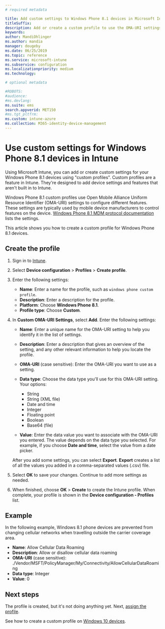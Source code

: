 ```yaml
---
# required metadata

title: Add custom settings to Windows Phone 8.1 devices in Microsoft Intune - Azure | Microsoft Docs
titleSuffix:
description: Add or create a custom profile to use the OMA-URI settings for devices running Windows Phone 8.1 in Microsoft Intune.
keywords:
author: MandiOhlinger
ms.author: mandia
manager: dougeby
ms.date: 06/25/2019
ms.topic: reference
ms.service: microsoft-intune
ms.subservice: configuration
ms.localizationpriority: medium
ms.technology:

# optional metadata

#ROBOTS:
#audience:
#ms.devlang:
ms.suite: ems
search.appverid: MET150
#ms.tgt_pltfrm:
ms.custom: intune-azure
ms.collection: M365-identity-device-management
---
```


# Use custom settings for Windows Phone 8.1 devices in Intune

Using Microsoft Intune, you can add or create custom settings for your Windows Phone 8.1 devices using "custom profiles". Custom profiles are a feature in Intune. They're designed to add device settings and features that aren't built in to Intune.

Windows Phone 8.1 custom profiles use Open Mobile Alliance Uniform Resource Identifier (OMA-URI) settings to configure different features. These settings are typically used by mobile device manufacturers to control features on the device. [Windows Phone 8.1 MDM protocol documentation](https://docs.microsoft.com/previous-versions/windows/it-pro/windows-phone/dn499787(v=technet.10)) lists the settings.

This article shows you how to create a custom profile for Windows Phone 8.1 devices. 

## Create the profile

1. Sign in to [Intune](https://go.microsoft.com/fwlink/?linkid=2090973).
2. Select **Device configuration** > **Profiles** > **Create profile**.
3. Enter the following settings:

    - **Name**: Enter a name for the profile, such as `windows phone custom profile`.
    - **Description**: Enter a description for the profile.
    - **Platform**: Choose **Windows Phone 8.1**.
    - **Profile type**: Choose **Custom**.

4. In **Custom OMA-URI Settings**, select **Add**. Enter the following settings:

    - **Name**: Enter a unique name for the OMA-URI setting to help you identify it in the list of settings.
    - **Description**: Enter a description that gives an overview of the setting, and any other relevant information to help you locate the profile.
    - **OMA-URI** (case sensitive): Enter the OMA-URI you want to use as a setting.
    - **Data type**: Choose the data type you'll use for this OMA-URI setting. Your options:

        - String
        - String (XML file)
        - Date and time
        - Integer
        - Floating point
        - Boolean
        - Base64 (file)

    - **Value**: Enter the data value you want to associate with the OMA-URI you entered. The value depends on the data type you selected. For example, if you choose **Date and time**, select the value from a date picker.

    After you add some settings, you can select **Export**. **Export** creates a list of all the values you added in a comma-separated values (.csv) file.

5. Select **OK** to save your changes. Continue to add more settings as needed.
6. When finished, choose **OK** > **Create** to create the Intune profile. When complete, your profile is shown in the **Device configuration - Profiles** list.

## Example

In the following example, Windows 8.1 phone devices are prevented from changing cellular networks when travelling outside the carrier coverage area.

- **Name**: Allow Cellular Data Roaming
- **Description**: Allow or disallow cellular data roaming
- **OMA-URI** (case sensitive): ./Vendor/MSFT/PolicyManager/My/Connectivity/AllowCellularDataRoaming
- **Data type**: Integer
- **Value**: 0

## Next steps

The profile is created, but it's not doing anything yet. Next, [assign the profile](device-profile-assign.md).

See how to create a custom profile on [Windows 10 devices](../custom-settings-windows-10.md).
